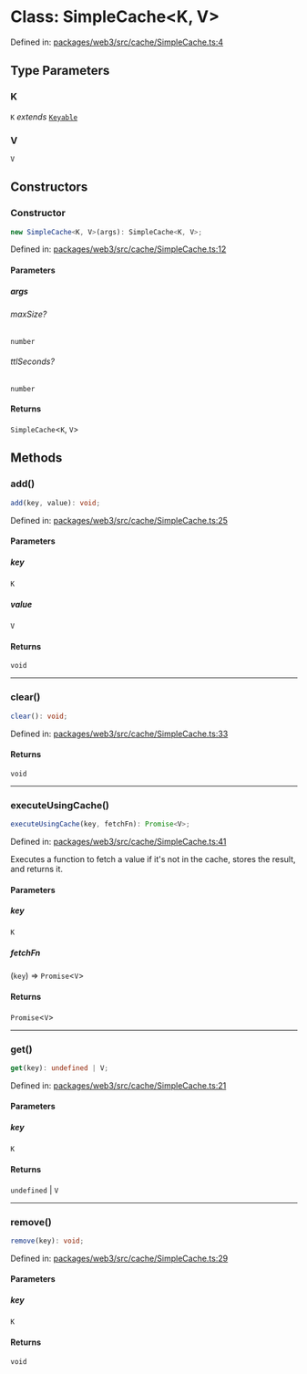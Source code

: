 # Class: SimpleCache\<K, V\>

Defined in: [packages/web3/src/cache/SimpleCache.ts:4](https://github.com/towns-protocol/towns/blob/0db1fd0ac7258e8db8cedfb6183e8eade8284fa1/packages/web3/src/cache/SimpleCache.ts#L4)

## Type Parameters

### K

`K` *extends* [`Keyable`](../interfaces/Keyable.md)

### V

`V`

## Constructors

### Constructor

```ts
new SimpleCache<K, V>(args): SimpleCache<K, V>;
```

Defined in: [packages/web3/src/cache/SimpleCache.ts:12](https://github.com/towns-protocol/towns/blob/0db1fd0ac7258e8db8cedfb6183e8eade8284fa1/packages/web3/src/cache/SimpleCache.ts#L12)

#### Parameters

##### args

###### maxSize?

`number`

###### ttlSeconds?

`number`

#### Returns

`SimpleCache`\<`K`, `V`\>

## Methods

### add()

```ts
add(key, value): void;
```

Defined in: [packages/web3/src/cache/SimpleCache.ts:25](https://github.com/towns-protocol/towns/blob/0db1fd0ac7258e8db8cedfb6183e8eade8284fa1/packages/web3/src/cache/SimpleCache.ts#L25)

#### Parameters

##### key

`K`

##### value

`V`

#### Returns

`void`

***

### clear()

```ts
clear(): void;
```

Defined in: [packages/web3/src/cache/SimpleCache.ts:33](https://github.com/towns-protocol/towns/blob/0db1fd0ac7258e8db8cedfb6183e8eade8284fa1/packages/web3/src/cache/SimpleCache.ts#L33)

#### Returns

`void`

***

### executeUsingCache()

```ts
executeUsingCache(key, fetchFn): Promise<V>;
```

Defined in: [packages/web3/src/cache/SimpleCache.ts:41](https://github.com/towns-protocol/towns/blob/0db1fd0ac7258e8db8cedfb6183e8eade8284fa1/packages/web3/src/cache/SimpleCache.ts#L41)

Executes a function to fetch a value if it's not in the cache,
stores the result, and returns it.

#### Parameters

##### key

`K`

##### fetchFn

(`key`) => `Promise`\<`V`\>

#### Returns

`Promise`\<`V`\>

***

### get()

```ts
get(key): undefined | V;
```

Defined in: [packages/web3/src/cache/SimpleCache.ts:21](https://github.com/towns-protocol/towns/blob/0db1fd0ac7258e8db8cedfb6183e8eade8284fa1/packages/web3/src/cache/SimpleCache.ts#L21)

#### Parameters

##### key

`K`

#### Returns

`undefined` \| `V`

***

### remove()

```ts
remove(key): void;
```

Defined in: [packages/web3/src/cache/SimpleCache.ts:29](https://github.com/towns-protocol/towns/blob/0db1fd0ac7258e8db8cedfb6183e8eade8284fa1/packages/web3/src/cache/SimpleCache.ts#L29)

#### Parameters

##### key

`K`

#### Returns

`void`
